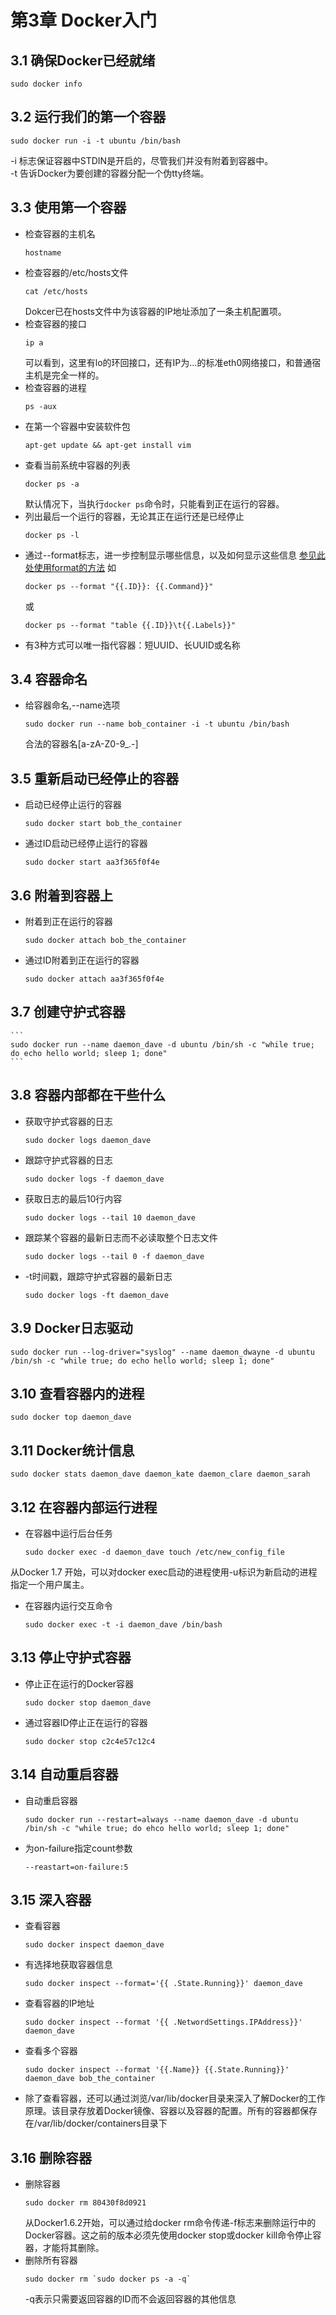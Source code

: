 # 第3章 Docker入门
## 3.1 确保Docker已经就绪
```
sudo docker info
```
## 3.2 运行我们的第一个容器
```
sudo docker run -i -t ubuntu /bin/bash
```
-i 标志保证容器中STDIN是开启的，尽管我们并没有附着到容器中。  
-t 告诉Docker为要创建的容器分配一个伪tty终端。
## 3.3 使用第一个容器
* 检查容器的主机名
    ```
    hostname
    ```
* 检查容器的/etc/hosts文件
    ```
    cat /etc/hosts
    ```
  Dokcer已在hosts文件中为该容器的IP地址添加了一条主机配置项。
* 检查容器的接口
    ```
    ip a
    ```
  可以看到，这里有lo的环回接口，还有IP为...的标准eth0网络接口，和普通宿主机是完全一样的。
* 检查容器的进程
    ```
    ps -aux
    ```
* 在第一个容器中安装软件包
    ```
    apt-get update && apt-get install vim
    ```
* 查看当前系统中容器的列表
    ```
    docker ps -a
    ```
  默认情况下，当执行`docker ps`命令时，只能看到正在运行的容器。
* 列出最后一个运行的容器，无论其正在运行还是已经停止
    ```
    docker ps -l
    ```
* 通过--format标志，进一步控制显示哪些信息，以及如何显示这些信息
  [参见此处使用format的方法](https://docs.docker.com/engine/reference/commandline/ps/)
  如
    ```
    docker ps --format "{{.ID}}: {{.Command}}"
    ```
  或
    ```
    docker ps --format "table {{.ID}}\t{{.Labels}}"
    ```
* 有3种方式可以唯一指代容器：短UUID、长UUID或名称
## 3.4 容器命名
* 给容器命名,--name选项
    ```
    sudo docker run --name bob_container -i -t ubuntu /bin/bash
    ```
  合法的容器名[a-zA-Z0-9_.-]
## 3.5 重新启动已经停止的容器
* 启动已经停止运行的容器
    ```
    sudo docker start bob_the_container
    ```
* 通过ID启动已经停止运行的容器
    ```
    sudo docker start aa3f365f0f4e
    ```
## 3.6 附着到容器上
* 附着到正在运行的容器
    ```
    sudo docker attach bob_the_container
    ```
* 通过ID附着到正在运行的容器
    ```
    sudo docker attach aa3f365f0f4e
    ```
## 3.7 创建守护式容器
    ```
    sudo docker run --name daemon_dave -d ubuntu /bin/sh -c "while true; do echo hello world; sleep 1; done"
    ```
## 3.8 容器内部都在干些什么
* 获取守护式容器的日志
    ```
    sudo docker logs daemon_dave
    ```
* 跟踪守护式容器的日志
    ```
    sudo docker logs -f daemon_dave
    ```
* 获取日志的最后10行内容
    ```
    sudo docker logs --tail 10 daemon_dave
    ```
* 跟踪某个容器的最新日志而不必读取整个日志文件
    ```
    sudo docker logs --tail 0 -f daemon_dave
    ```
* -t时间戳，跟踪守护式容器的最新日志
    ```
    sudo docker logs -ft daemon_dave
    ```
## 3.9 Docker日志驱动
 ```
 sudo docker run --log-driver="syslog" --name daemon_dwayne -d ubuntu /bin/sh -c "while true; do echo hello world; sleep 1; done"
 ```
 ## 3.10 查看容器内的进程
 ```
 sudo docker top daemon_dave
 ```
 ## 3.11 Docker统计信息
 ```
 sudo docker stats daemon_dave daemon_kate daemon_clare daemon_sarah
 ```
 ## 3.12 在容器内部运行进程
 * 在容器中运行后台任务
    ```
    sudo docker exec -d daemon_dave touch /etc/new_config_file
    ```
  从Docker 1.7 开始，可以对docker exec启动的进程使用-u标识为新启动的进程指定一个用户属主。
* 在容器内运行交互命令
    ```
    sudo docker exec -t -i daemon_dave /bin/bash
    ```
## 3.13 停止守护式容器
* 停止正在运行的Docker容器
    ```
    sudo docker stop daemon_dave
    ```
* 通过容器ID停止正在运行的容器
    ```
    sudo docker stop c2c4e57c12c4
    ```
## 3.14 自动重启容器
* 自动重启容器
    ```
    sudo docker run --restart=always --name daemon_dave -d ubuntu /bin/sh -c "while true; do ehco hello world; sleep 1; done"
    ```
* 为on-failure指定count参数
    ```
    --reastart=on-failure:5
    ```
## 3.15 深入容器
* 查看容器
    ```
    sudo docker inspect daemon_dave
    ```
* 有选择地获取容器信息
    ```
    sudo docker inspect --format='{{ .State.Running}}' daemon_dave
    ```
* 查看容器的IP地址
    ```
    sudo docker inspect --format '{{ .NetwordSettings.IPAddress}}' daemon_dave
    ```
* 查看多个容器
    ```
    sudo docker inspect --format '{{.Name}} {{.State.Running}}' daemon_dave bob_the_container
    ```
* 除了查看容器，还可以通过浏览/var/lib/docker目录来深入了解Docker的工作原理。该目录存放着Docker镜像、容器以及容器的配置。所有的容器都保存在/var/lib/docker/containers目录下
## 3.16 删除容器
* 删除容器 
    ```
    sudo docker rm 80430f8d0921
    ```
  从Docker1.6.2开始，可以通过给docker rm命令传递-f标志来删除运行中的Docker容器。这之前的版本必须先使用docker stop或docker kill命令停止容器，才能将其删除。
* 删除所有容器
    ```
    sudo docker rm `sudo docker ps -a -q`
    ```
  -q表示只需要返回容器的ID而不会返回容器的其他信息
